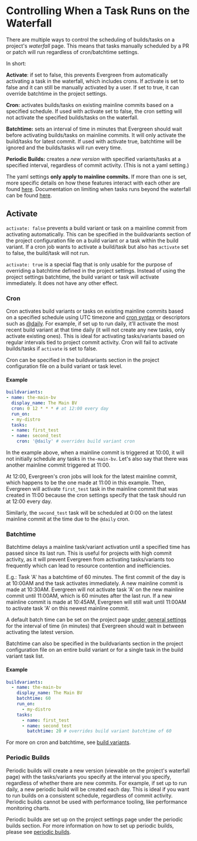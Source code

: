 # Controlling When a Task Runs on the Waterfall

There are multiple ways to control the scheduling of builds/tasks on a project's *waterfall* page. This means that tasks manually scheduled by a PR or patch will run regardless of cron/batchtime settings.

In short:

**Activate**: if set to false, this prevents Evergreen from automatically activating a task in the waterfall, which includes crons. If activate is set to false and it can still be manually activated by a user. If set to true, it can override batchtime in the project settings.

**Cron:** activates builds/tasks on existing mainline commits based on a specified schedule. If used with activate set to false, the cron setting will not activate the specified builds/tasks on the waterfall.

**Batchtime:** sets an interval of time in minutes that Evergreen should wait before activating builds/tasks on mainline commits. It will only activate the build/tasks for latest commit. If used with activate true, batchtime will be ignored and the builds/tasks will run every time.

**Periodic Builds:** creates a _new version_ with specified variants/tasks at a specified interval, regardless of commit activity. (This is not a yaml setting.)

The yaml settings **only apply to mainline commits.** If more than one is set, more specific details on how these
features interact with each other are found [here](Project-Configuration-Files#specific-activation-override-hierarchy).
Documentation on limiting when tasks runs beyond the waterfall can be found [here](Project-Configuration-Files#limiting-when-a-task-or-variant-will-run).

## Activate
`activate: false` prevents a build variant or task on a mainline commit from activating automatically. This can be specified in the
buildvariants section of the project configuration file on a build variant or a task within the build variant. If a cron job wants to activate a build/task but also has `activate` set to false, the build/task will not run.

`activate: true` is a special flag that is only usable for the purpose of overriding a batchtime defined in the project
settings. Instead of using the project settings batchtime, the build variant or task will activate immediately. It does
not have any other effect.

### Cron

Cron activates build variants or tasks on existing mainline commits based on a specified schedule using UTC timezone and [cron syntax](https://crontab.guru/) or descriptors such as [@daily](https://pkg.go.dev/github.com/robfig/cron). For example, if set up to run daily, it’ll activate the most recent build variant at that time daily (it will not create any new tasks, only activate existing ones). This is ideal for activating tasks/variants based on regular intervals tied to project commit activity. Cron will fail to activate builds/tasks if `activate` is set to false.

Cron can be specified in the buildvariants section in the project configuration file on a build variant or task level.

#### Example

```yaml
buildvariants:
- name: the-main-bv
  display_name: The Main BV
  cron: 0 12 * * * # at 12:00 every day
  run_on:
  - my-distro
  tasks:
  - name: first_test
  - name: second_test
    cron: '@daily' # overrides build variant cron
```

In the example above, when a mainline commit is triggered at 10:00, it will not initially schedule any tasks in `the-main-bv`. Let's also say that there was another mainline commit triggered at 11:00.

At 12:00, Evergreen's cron jobs will look for the latest mainline commit, which happens to be the one made at 11:00 in this example. Then, Evergreen will activate `first_test` task in the mainline commit that was created in 11:00 because the cron settings specify that the task should run at 12:00 every day.

Similarly, the `second_test` task will be scheduled at 0:00 on the latest mainline commit at the time due to the `@daily` cron.

### Batchtime

Batchtime delays a mainline task/variant activation until a specified time has passed since its last run. This is useful for projects with high commit activity, as it will prevent Evergreen from activating tasks/variants too frequently which can lead to resource contention and inefficiencies.

E.g.: Task 'A' has a batchtime of 60 minutes. The first commit of the day is at 10:00AM and the task activates immediately. A new mainline commit is made at 10:30AM. Evergreen will not activate task 'A' on the new mainline commit until 11:00AM, which is 60 minutes after the last run. If a new mainline commit is made at 10:45AM, Evergreen will still wait until 11:00AM to activate task 'A' on this newest mainline commit.

A default batch time can be set on the project page [under general settings](../Project-Configuration/Project-and-Distro-Settings/#general-project-settings) for the interval of time (in minutes) that Evergreen should wait in between activating the latest version.

Batchtime can also be specified in the buildvariants section in the project configuration file on an entire build variant or for a single task in the build variant task list.

#### Example

```yaml
buildvariants:
  - name: the-main-bv
    display_name: The Main BV
    batchtime: 60
    run_on:
      - my-distro
    tasks:
      - name: first_test
      - name: second_test
        batchtime: 20 # overrides build variant batchtime of 60
```

For more on cron and batchtime, see [build variants](../Project-Configuration/Project-Configuration-Files/#build-variants).

### Periodic Builds

Periodic builds will create a new version (viewable on the project's waterfall page) with the tasks/variants you specify at the interval you specify, regardless of whether there are new commits. For example, if set up to run daily, a new periodic build will be created each day. This is ideal if you want to run builds on a consistent schedule, regardless of commit activity.
Periodic builds cannot be used with performance tooling, like performance monitoring charts.

Periodic builds are set up on the project settings page under the periodic builds section. For more information on how to set up periodic builds, please see [periodic builds](../Project-Configuration/Project-and-Distro-Settings#periodic-builds).

